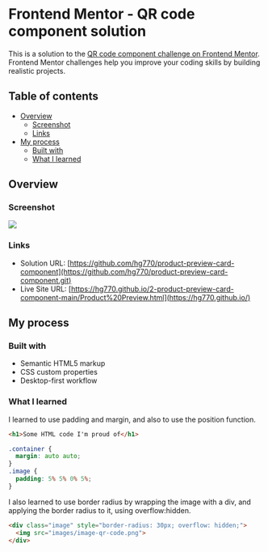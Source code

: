# Frontend Mentor - QR code component solution

This is a solution to the [QR code component challenge on Frontend Mentor](https://www.frontendmentor.io/challenges/qr-code-component-iux_sIO_H). Frontend Mentor challenges help you improve your coding skills by building realistic projects. 

## Table of contents

- [Overview](#overview)
  - [Screenshot](#screenshot)
  - [Links](#links)
- [My process](#my-process)
  - [Built with](#built-with)
  - [What I learned](#what-i-learned)

## Overview

### Screenshot

![](./images/Screenshot.png)

### Links

- Solution URL: [https://github.com/hg770/product-preview-card-component](https://github.com/hg770/product-preview-card-component.git)
- Live Site URL: [https://hg770.github.io/2-product-preview-card-component-main/Product%20Preview.html](https://hg770.github.io/)

## My process

### Built with

- Semantic HTML5 markup
- CSS custom properties
- Desktop-first workflow

### What I learned

I learned to use padding and margin, and also to use the position function.
```html
<h1>Some HTML code I'm proud of</h1>
```
```css
.container {
  margin: auto auto;
}
.image {
  padding: 5% 5% 0% 5%;
}
```
I also learned to use border radius by wrapping the image with a div, and applying the border radius to it, using overflow:hidden.

```html
<div class="image" style="border-radius: 30px; overflow: hidden;">
  <img src="images/image-qr-code.png">
</div>
```
